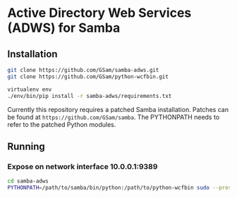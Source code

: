 # Active Directory Web Services (ADWS) for Samba

## Installation

```bash
git clone https://github.com/GSam/samba-adws.git
git clone https://github.com/GSam/python-wcfbin.git

virtualenv env
./env/bin/pip install -r samba-adws/requirements.txt
```

Currently this repository requires a patched Samba installation. Patches can be
found at `https://github.com/GSam/samba`. The PYTHONPATH needs to refer to the
patched Python modules.

## Running

### Expose on network interface 10.0.0.1:9389

```bash
cd samba-adws
PYTHONPATH=/path/to/samba/bin/python:/path/to/python-wcfbin sudo --preserve-env=PYTHONPATH ../env/bin/python main.py --bind 10.0.0.1
```
